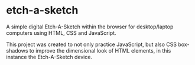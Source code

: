 # etch-a-sketch
A simple digital Etch-A-Sketch within the browser for desktop/laptop computers using HTML, CSS and JavaScript.

This project was created to not only practice JavaScript, but also CSS box-shadows to improve the dimensional look of HTML elements, in this instance the Etch-A-Sketch device.